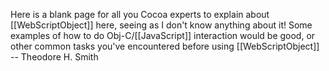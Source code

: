 Here is a blank page for all you Cocoa experts to explain about [[WebScriptObject]] here, seeing as I don't know anything about it! Some examples of how to do Obj-C/[[JavaScript]] interaction would be good, or other common tasks you've encountered before using [[WebScriptObject]] -- Theodore H. Smith
